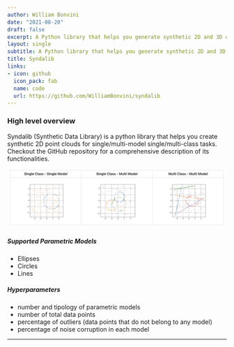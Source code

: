```yaml
---
author: William Bonvini
date: "2021-08-20"
draft: false
excerpt: A Python library that helps you generate synthetic 2D and 3D data contaminated with noise and outliers.
layout: single
subtitle: A Python library that helps you generate synthetic 2D and 3D data contaminated with noise and outliers.
title: Syndalib
links:
- icon: github
  icon_pack: fab
  name: code
  url: https://github.com/WilliamBonvini/syndalib
---
```


### High level overview

Syndalib (Synthetic Data Library) is a python library that helps you create synthetic 2D point clouds for single/multi-model single/multi-class tasks.  
Checkout the GitHub repository for a comprehensive description of its functionalities.

![](imgs/syndalib.png)

##### Supported Parametric Models
* Ellipses
* Circles
* Lines

##### Hyperparameters

* number and tipology of parametric models 
* number of total data points
* percentage of outliers (data points that do not belong to any model)
* percentage of noise corruption in each model

<hr>





